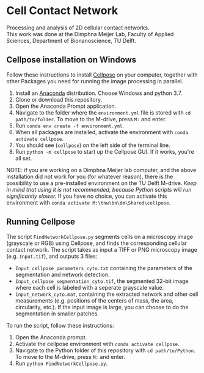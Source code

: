 # Cell Contact Network
Processing and analysis of 2D cellular contact networks.  
This work was done at the Dimphna Meijer Lab, Faculty of Applied Sciences, Department of Bionanoscience, TU Delft. 

## Cellpose installation on Windows

Follow these instructions to install [Cellpose](https://www.cellpose.org/) on your computer, together with other Packages you need for running the image processing in parallel. 

1. Install an [Anaconda](https://www.anaconda.com/products/individual) distribution. Choose Windows and python 3.7.
2. Clone or download this repository.
3. Open the Anaconda Prompt application.
4. Navigate to the folder where the ```environment.yml``` file is stored with ```cd path/to/folder```. To move to the M-drive, press ```M:``` and enter.
5. Run ```conda env create -f environment.yml```.
6. When all packages are installed, activate the environment with ```conda activate cellpose```.
7. You should see (```cellpose```) on the left side of the terminal line.
8. Run ```python -m cellpose``` to start up the Cellpose GUI. If it works, you're all set.

NOTE: if you are working on a Dimphna Meijer lab computer, and the above installation did not work for you (for whatever reason), there is the possibility to use a pre-installed environment on the TU Delft M-drive. *Keep in mind that using it is not recommended, because Python scripts will run significantly slower.* If you have no choice, you can activate this environment with ```conda activate M:\tnw\bn\dm\Shared\cellpose```.

## Running Cellpose

The script ```FindNetworkCellpose.py``` segments cells on a microscopy image (grayscale or RGB) using Cellpose, and finds the corresponding cellular contact network. The script takes as input a TIFF or PNG microscopy image (e.g. ```Input.tif```), and outputs 3 files:
- ```Input_cellpose_parameters_cyto.txt``` containing the parameters of the segmentation and network detection.
- ```Input_cellpose_segmentation_cyto.tif```, the segmented 32-bit image where each cell is labeled with a seperate grayscale value.
- ```Input_network_cyto.mat```, containing the extracted network and other cell measurements (e.g. positions of the centers of mass, the area, circularity, etc.).
If the input image is large, you can choose to do the segmentation in smaller patches.

To run the script, follow these instructions:

1. Open the Anaconda prompt.
2. Activate the cellpose environment with ```conda activate cellpose```.
3. Navigate to the Python folder of this repository with ```cd path/to/Python```. To move to the M-drive, press ```M:``` and enter.
4. Run ```python FindNetworkCellpose.py```.

